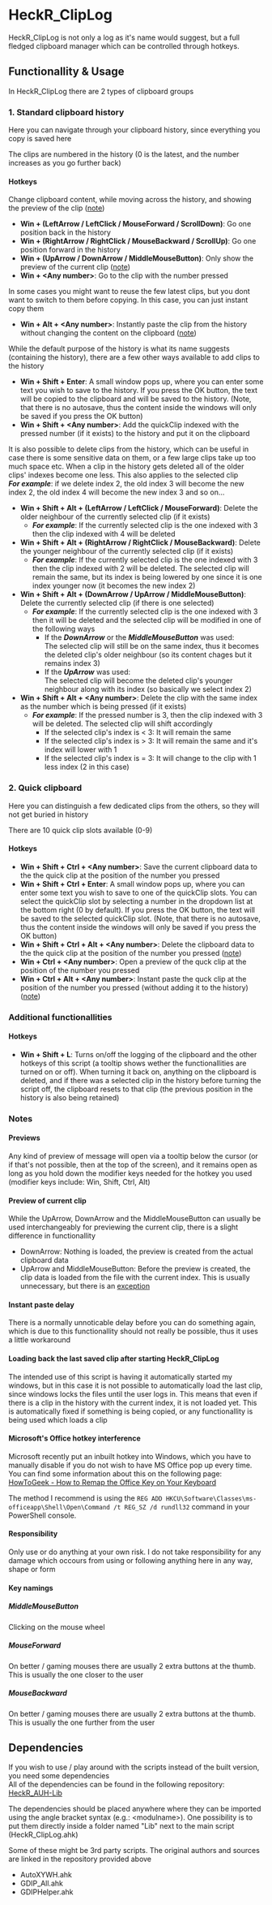 # HeckR_ClipLog

HeckR_ClipLog is not only a log as it's name would suggest, but a full fledged clipboard manager which can be controlled through hotkeys.

## Functionallity & Usage

In HeckR_ClipLog there are 2 types of clipboard groups

### 1. Standard clipboard history

Here you can navigate through your clipboard history, since everything you copy is saved here

The clips are numbered in the history (0 is the latest, and the number increases as you go further back)

#### Hotkeys

Change clipboard content, while moving across the history, and showing the preview of the clip ([note](#Previews))

- **Win + (LeftArrow / LeftClick / MouseForward / ScrollDown)**: Go one position back in the history
- **Win + (RightArrow / RightClick / MouseBackward / ScrollUp)**: Go one position forward in the history
- **Win + (UpArrow / DownArrow / MiddleMouseButton)**: Only show the preview of the current clip ([note](#Preview-of-current-clip))
- **Win + \<Any number\>**: Go to the clip with the number pressed

In some cases you might want to reuse the few latest clips, but you dont want to switch to them before copying. In this case, you can just instant copy them

- **Win + Alt + \<Any number\>**: Instantly paste the clip from the history without changing the content on the clipboard ([note](#Instant-paste-delay))

While the default purpose of the history is what its name suggests (containing the history), there are a few other ways available to add clips to the history

- **Win + Shift + Enter**: A small window pops up, where you can enter some text you wish to save to the history. If you press the OK button, the text will be copied to the clipboard and will be saved to the history. (Note, that there is no autosave, thus the content inside the windows will only be saved if you press the OK button)
- **Win + Shift + \<Any number\>**: Add the quickClip indexed with the pressed number (if it exists) to the history and put it on the clipboard

It is also possible to delete clips from the history, which can be useful in case there is some sensitive data on them, or a few large clips take up too much space etc. When a clip in the history gets deleted all of the older clips' indexes become one less. This also applies to the selected clip  
___For example___: if we delete index 2, the old index 3 will become the new index 2, the old index 4 will become the new index 3 and so on...

- **Win + Shift + Alt + (LeftArrow / LeftClick / MouseForward)**: Delete the older neighbour of the currently selected clip (if it exists)  
  - ___For example___: If the currently selected clip is the one indexed with 3 then the clip indexed with 4 will be deleted
- **Win + Shift + Alt + (RightArrow / RightClick / MouseBackward)**: Delete the younger neighbour of the currently selected clip (if it exists)  
  - ___For example___: If the currently selected clip is the one indexed with 3 then the clip indexed with 2 will be deleted. The selected clip will remain the same, but its index is being lowered by one since it is one index younger now (it becomes the new index 2)
- **Win + Shift + Alt + (DownArrow / UpArrow / MiddleMouseButton)**: Delete the currently selected clip (if there is one selected)  
  - ___For example___: If the currently selected clip is the one indexed with 3 then it will be deleted and the selected clip will be modified in one of the following ways
    -  If the ___DownArrow___ or the ___MiddleMouseButton___ was used:  
    The selected clip will still be on the same index, thus it becomes the deleted clip's older neighbour (so its content chages but it remains index 3)
    -  If the ___UpArrow___ was used:  
    The selected clip will become the deleted clip's younger neighbour along with its index (so basically we select index 2)
- **Win + Shift + Alt + \<Any number\>**: Delete the clip with the same index as the number which is being pressed (if it exists)  
  - ___For example___: If the pressed number is 3, then the clip indexed with 3 will be deleted. The selected clip will shift accordingly
    - If the selected clip's index is < 3: It will remain the same
    - If the selected clip's index is > 3: It will remain the same and it's index will lower with 1
    - If the selected clip's index is = 3: It will change to the clip with 1 less index (2 in this case)

### 2. Quick clipboard

Here you can distinguish a few dedicated clips from the others, so they will not get buried in history

There are 10 quick clip slots available (0-9)

#### Hotkeys

- **Win + Shift + Ctrl + \<Any number\>**: Save the current clipboard data to the the quick clip at the position of the number you pressed
- **Win + Shift + Ctrl + Enter**: A small window pops up, where you can enter some text you wish to save to one of the quickClip slots. You can select the quickClip slot by selecting a number in the dropdown list at the bottom right (0 by default). If you press the OK button, the text will be saved to the selected quickClip slot. (Note, that there is no autosave, thus the content inside the windows will only be saved if you press the OK button)
- **Win + Shift + Ctrl + Alt + \<Any number\>**: Delete the clipboard data to the the quick clip at the position of the number you pressed ([note](#Microsoft's-Office-hotkey-interference))
- **Win + Ctrl + \<Any number\>**: Open a preview of the quck clip at the position of the number you pressed
- **Win + Ctrl + Alt + \<Any number\>**: Instant paste the quck clip at the position of the number you pressed (without adding it to the history) ([note](#Instant-paste-delay))

### Additional functionallities

#### Hotkeys

- **Win + Shift + L**: Turns on/off the logging of the clipboard and the other hotkeys of this script (a tooltip shows wether the functionallities are turned on or off). When turning it back on, anything on the clipboard is deleted, and if there was a selected clip in the history before turning the script off, the clipboard resets to that clip (the previous position in the history is also being retained)

### Notes

#### Previews

Any kind of preview of message will open via a tooltip below the cursor (or if that's not possible, then at the top of the screen), and it remains open as long as you hold down the modifier keys needed for the hotkey you used (modifier keys include: Win, Shift, Ctrl, Alt)

#### Preview of current clip

While the UpArrow, DownArrow and the MiddleMouseButton can usually be used interchangeably for previewing the current clip, there is a slight difference in functionallity

- DownArrow: Nothing is loaded, the preview is created from the actual clipboard data
- UpArrow and MiddleMouseButton: Before the preview is created, the clip data is loaded from the file with the current index. This is usually unnecessary, but there is an [exception](#Loading-back-the-last-saved-clip-after-starting-HeckR_ClipLog)

#### Instant paste delay

There is a normally unnoticable delay before you can do something again, which is due to this functionallity should not really be possible, thus it uses a little workaround

#### Loading back the last saved clip after starting HeckR_ClipLog

The intended use of this script is having it automatically started my windows, but in this case it is not possible to automatically load the last clip, since windows locks the files until the user logs in. This means that even if there is a clip in the history with the current index, it is not loaded yet. This is automatically fixed if something is being copied, or any functionallity is being used which loads a clip

#### Microsoft's Office hotkey interference

Microsoft recently put an inbuilt hotkey into Windows, which you have to manually disable if you do not wish to have MS Office pop up every time. You can find some information about this on the following page: [HowToGeek - How to Remap the Office Key on Your Keyboard](https://www.howtogeek.com/445318/how-to-remap-the-office-key-on-your-keyboard/)

The method I recommend is using the `REG ADD HKCU\Software\Classes\ms-officeapp\Shell\Open\Command /t REG_SZ /d rundll32` command in your PowerShell console.

#### Responsibility
Only use or do anything at your own risk. I do not take responsibility for any damage which occours from using or following anything here in any way, shape or form

#### Key namings

##### MiddleMouseButton

Clicking on the mouse wheel

##### MouseForward

On better / gaming mouses there are usually 2 extra buttons at the thumb. This is usually the one closer to the user

##### MouseBackward

On better / gaming mouses there are usually 2 extra buttons at the thumb. This is usually the one further from the user

## Dependencies

If you wish to use / play around with the scripts instead of the built version, you need some dependencies  
All of the dependencies can be found in the following repository: [HeckR_AUH-Lib](https://github.com/Heck-R/HeckR_AUH-Lib)

The dependencies should be placed anywhere where they can be imported using the angle bracket syntax (e.g.: \<modulname\>). One possibility is to put them directly inside a folder named "Lib" next to the main script (HeckR_ClipLog.ahk)

Some of these might be 3rd party scripts. The original authors and sources are linked in the repository provided above

- AutoXYWH.ahk
- GDIP_All.ahk
- GDIPHelper.ahk
